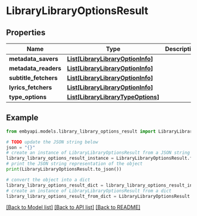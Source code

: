 # LibraryLibraryOptionsResult


## Properties

Name | Type | Description | Notes
------------ | ------------- | ------------- | -------------
**metadata_savers** | [**List[LibraryLibraryOptionInfo]**](LibraryLibraryOptionInfo.md) |  | [optional] 
**metadata_readers** | [**List[LibraryLibraryOptionInfo]**](LibraryLibraryOptionInfo.md) |  | [optional] 
**subtitle_fetchers** | [**List[LibraryLibraryOptionInfo]**](LibraryLibraryOptionInfo.md) |  | [optional] 
**lyrics_fetchers** | [**List[LibraryLibraryOptionInfo]**](LibraryLibraryOptionInfo.md) |  | [optional] 
**type_options** | [**List[LibraryLibraryTypeOptions]**](LibraryLibraryTypeOptions.md) |  | [optional] 

## Example

```python
from embyapi.models.library_library_options_result import LibraryLibraryOptionsResult

# TODO update the JSON string below
json = "{}"
# create an instance of LibraryLibraryOptionsResult from a JSON string
library_library_options_result_instance = LibraryLibraryOptionsResult.from_json(json)
# print the JSON string representation of the object
print(LibraryLibraryOptionsResult.to_json())

# convert the object into a dict
library_library_options_result_dict = library_library_options_result_instance.to_dict()
# create an instance of LibraryLibraryOptionsResult from a dict
library_library_options_result_from_dict = LibraryLibraryOptionsResult.from_dict(library_library_options_result_dict)
```
[[Back to Model list]](../README.md#documentation-for-models) [[Back to API list]](../README.md#documentation-for-api-endpoints) [[Back to README]](../README.md)


